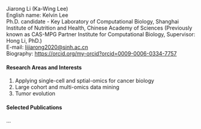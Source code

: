 Jiarong Li (Ka-Wing Lee)  
English name: Kelvin Lee  
Ph.D. candidate - Key Laboratory of Computational Biology, Shanghai Institute of Nutrition and Health, Chinese Academy of Sciences (Previously known as CAS-MPG Partner Institute for Computational Biology, Supervisor: Hong Li, PhD.)  
E-mail: lijiarong2020@sinh.ac.cn  
Biography: https://orcid.org/my-orcid?orcid=0009-0006-0334-7757  

#### Research Areas and Interests  
1. Applying single-cell and sptial-omics for cancer biology
2. Large cohort and multi-omics data mining
3. Tumor evolution

#### Selected Publications  

...  
